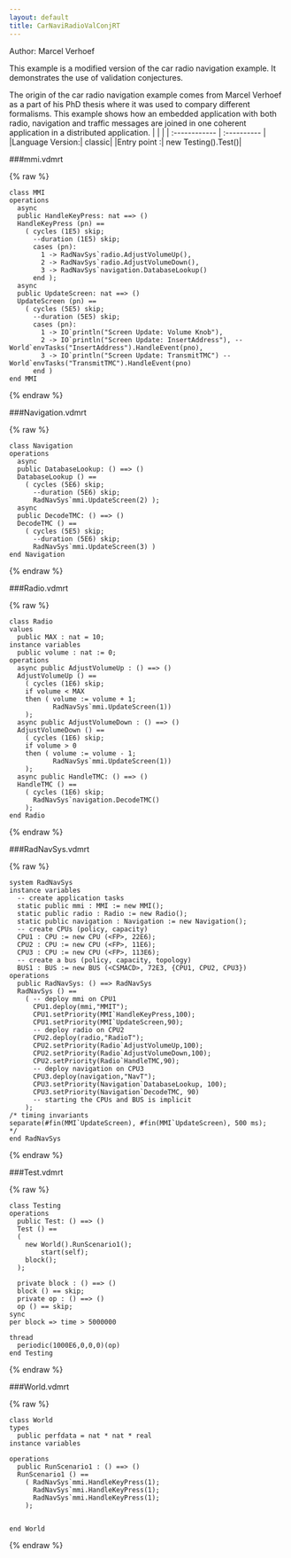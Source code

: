 ```yaml
---
layout: default
title: CarNaviRadioValConjRT
---
```


Author: Marcel Verhoef



This example is a modified version of the car radio navigation
example. It demonstrates the use of validation conjectures.

The origin of the car radio navigation example comes from Marcel
Verhoef as a part of his PhD thesis where it was used to compary
different formalisms. This example shows how an embedded application
with both radio, navigation and traffic messages are joined in one
coherent application in a distributed application.
|  |           |
| :------------ | :---------- |
|Language Version:| classic|
|Entry point     :| new Testing().Test()|


###mmi.vdmrt

{% raw %}
~~~
class MMI
operations  async   public HandleKeyPress: nat ==> ()  HandleKeyPress (pn) ==    ( cycles (1E5) skip;      --duration (1E5) skip;      cases (pn):        1 -> RadNavSys`radio.AdjustVolumeUp(),        2 -> RadNavSys`radio.AdjustVolumeDown(),        3 -> RadNavSys`navigation.DatabaseLookup()      end ); 
  async   public UpdateScreen: nat ==> ()  UpdateScreen (pn) ==    ( cycles (5E5) skip;      --duration (5E5) skip;      cases (pn):        1 -> IO`println("Screen Update: Volume Knob"),        2 -> IO`println("Screen Update: InsertAddress"), --World`envTasks("InsertAddress").HandleEvent(pno),        3 -> IO`println("Screen Update: TransmitTMC") -- World`envTasks("TransmitTMC").HandleEvent(pno)      end )
end MMI
~~~
{% endraw %}

###Navigation.vdmrt

{% raw %}
~~~
class Navigation
operations  async   public DatabaseLookup: () ==> ()  DatabaseLookup () ==    ( cycles (5E6) skip;      --duration (5E6) skip;      RadNavSys`mmi.UpdateScreen(2) );
  async   public DecodeTMC: () ==> ()  DecodeTMC () ==    ( cycles (5E5) skip;      --duration (5E6) skip;      RadNavSys`mmi.UpdateScreen(3) )
end Navigation
~~~
{% endraw %}

###Radio.vdmrt

{% raw %}
~~~
class Radio
values   public MAX : nat = 10;
instance variables  public volume : nat := 0;
operations
  async public AdjustVolumeUp : () ==> ()  AdjustVolumeUp () ==	( cycles (1E6) skip;    if volume < MAX    then ( volume := volume + 1;		              RadNavSys`mmi.UpdateScreen(1))    );
  async public AdjustVolumeDown : () ==> ()  AdjustVolumeDown () ==    ( cycles (1E6) skip;    if volume > 0    then ( volume := volume - 1;                  RadNavSys`mmi.UpdateScreen(1))    );
  async public HandleTMC: () ==> ()  HandleTMC () ==    ( cycles (1E6) skip;      RadNavSys`navigation.DecodeTMC()     );
end Radio
~~~
{% endraw %}

###RadNavSys.vdmrt

{% raw %}
~~~
system RadNavSysinstance variables  -- create application tasks  static public mmi : MMI := new MMI();  static public radio : Radio := new Radio();  static public navigation : Navigation := new Navigation();
  -- create CPUs (policy, capacity)  CPU1 : CPU := new CPU (<FP>, 22E6);  CPU2 : CPU := new CPU (<FP>, 11E6);  CPU3 : CPU := new CPU (<FP>, 113E6);
  -- create a bus (policy, capacity, topology)  BUS1 : BUS := new BUS (<CSMACD>, 72E3, {CPU1, CPU2, CPU3})
operations  public RadNavSys: () ==> RadNavSys  RadNavSys () ==    ( -- deploy mmi on CPU1      CPU1.deploy(mmi,"MMIT");      CPU1.setPriority(MMI`HandleKeyPress,100);      CPU1.setPriority(MMI`UpdateScreen,90);      -- deploy radio on CPU2      CPU2.deploy(radio,"RadioT");      CPU2.setPriority(Radio`AdjustVolumeUp,100);      CPU2.setPriority(Radio`AdjustVolumeDown,100);      CPU2.setPriority(Radio`HandleTMC,90);      -- deploy navigation on CPU3      CPU3.deploy(navigation,"NavT");      CPU3.setPriority(Navigation`DatabaseLookup, 100);      CPU3.setPriority(Navigation`DecodeTMC, 90)      -- starting the CPUs and BUS is implicit    );
/* timing invariantsseparate(#fin(MMI`UpdateScreen), #fin(MMI`UpdateScreen), 500 ms);*/
end RadNavSys
~~~
{% endraw %}

###Test.vdmrt

{% raw %}
~~~
class Testing
operations  public Test: () ==> ()  Test () ==  (    new World().RunScenario1();		start(self);    block();  );

  private block : () ==> ()  block () == skip;
  private op : () ==> ()  op () == skip;
sync
per block => time > 5000000

thread
  periodic(1000E6,0,0,0)(op)
end Testing

~~~
{% endraw %}

###World.vdmrt

{% raw %}
~~~
class World
types  public perfdata = nat * nat * real
instance variables

operations
  public RunScenario1 : () ==> ()  RunScenario1 () ==    ( RadNavSys`mmi.HandleKeyPress(1);      RadNavSys`mmi.HandleKeyPress(1);      RadNavSys`mmi.HandleKeyPress(1);    );


end World
~~~
{% endraw %}

